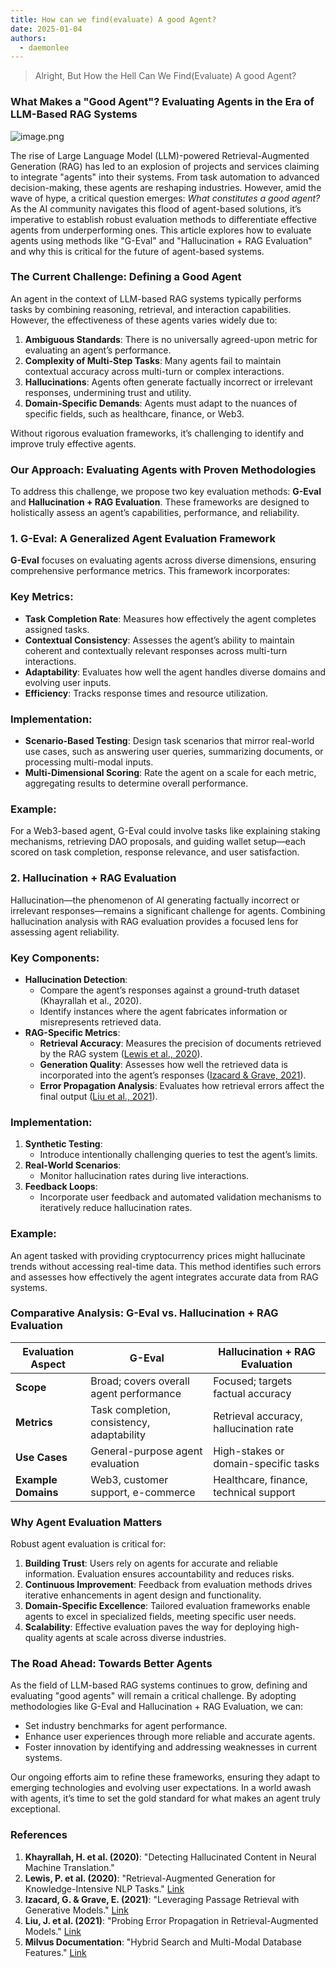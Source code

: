 ```yaml
---
title: How can we find(evaluate) A good Agent?
date: 2025-01-04
authors:
  - daemonlee
---
```


> Alright, But How the Hell Can We Find(Evaluate) A good Agent?

### What Makes a "Good Agent"? Evaluating Agents in the Era of LLM-Based RAG Systems

![image.png](/img/docs/blog/post/how-to-find-good-agent/1-img.png)

The rise of Large Language Model (LLM)-powered Retrieval-Augmented Generation (RAG) has led to an explosion of projects and services claiming to integrate "agents" into their systems. From task automation to advanced decision-making, these agents are reshaping industries. However, amid the wave of hype, a critical question emerges: _What constitutes a good agent?_ As the AI community navigates this flood of agent-based solutions, it’s imperative to establish robust evaluation methods to differentiate effective agents from underperforming ones. This article explores how to evaluate agents using methods like "G-Eval" and "Hallucination + RAG Evaluation" and why this is critical for the future of agent-based systems.

### The Current Challenge: Defining a Good Agent

An agent in the context of LLM-based RAG systems typically performs tasks by combining reasoning, retrieval, and interaction capabilities. However, the effectiveness of these agents varies widely due to:

1. **Ambiguous Standards**: There is no universally agreed-upon metric for evaluating an agent’s performance.
2. **Complexity of Multi-Step Tasks**: Many agents fail to maintain contextual accuracy across multi-turn or complex interactions.
3. **Hallucinations**: Agents often generate factually incorrect or irrelevant responses, undermining trust and utility.
4. **Domain-Specific Demands**: Agents must adapt to the nuances of specific fields, such as healthcare, finance, or Web3.

Without rigorous evaluation frameworks, it’s challenging to identify and improve truly effective agents.

<!-- truncate -->

### Our Approach: Evaluating Agents with Proven Methodologies

To address this challenge, we propose two key evaluation methods: **G-Eval** and **Hallucination + RAG Evaluation**. These frameworks are designed to holistically assess an agent’s capabilities, performance, and reliability.

### 1. **G-Eval: A Generalized Agent Evaluation Framework**

**G-Eval** focuses on evaluating agents across diverse dimensions, ensuring comprehensive performance metrics. This framework incorporates:

### Key Metrics:

- **Task Completion Rate**: Measures how effectively the agent completes assigned tasks.
- **Contextual Consistency**: Assesses the agent’s ability to maintain coherent and contextually relevant responses across multi-turn interactions.
- **Adaptability**: Evaluates how well the agent handles diverse domains and evolving user inputs.
- **Efficiency**: Tracks response times and resource utilization.

### Implementation:

- **Scenario-Based Testing**: Design task scenarios that mirror real-world use cases, such as answering user queries, summarizing documents, or processing multi-modal inputs.
- **Multi-Dimensional Scoring**: Rate the agent on a scale for each metric, aggregating results to determine overall performance.

### Example:

For a Web3-based agent, G-Eval could involve tasks like explaining staking mechanisms, retrieving DAO proposals, and guiding wallet setup—each scored on task completion, response relevance, and user satisfaction.

### 2. **Hallucination + RAG Evaluation**

Hallucination—the phenomenon of AI generating factually incorrect or irrelevant responses—remains a significant challenge for agents. Combining hallucination analysis with RAG evaluation provides a focused lens for assessing agent reliability.

### Key Components:

- **Hallucination Detection**:
  - Compare the agent’s responses against a ground-truth dataset (Khayrallah et al., 2020).
  - Identify instances where the agent fabricates information or misrepresents retrieved data.
- **RAG-Specific Metrics**:
  - **Retrieval Accuracy**: Measures the precision of documents retrieved by the RAG system ([Lewis et al., 2020](https://arxiv.org/abs/2005.11401)).
  - **Generation Quality**: Assesses how well the retrieved data is incorporated into the agent’s responses ([Izacard & Grave, 2021](https://arxiv.org/abs/2112.09332)).
  - **Error Propagation Analysis**: Evaluates how retrieval errors affect the final output ([Liu et al., 2021](https://arxiv.org/abs/2110.08118)).

### Implementation:

1. **Synthetic Testing**:
   - Introduce intentionally challenging queries to test the agent’s limits.
2. **Real-World Scenarios**:
   - Monitor hallucination rates during live interactions.
3. **Feedback Loops**:
   - Incorporate user feedback and automated validation mechanisms to iteratively reduce hallucination rates.

### Example:

An agent tasked with providing cryptocurrency prices might hallucinate trends without accessing real-time data. This method identifies such errors and assesses how effectively the agent integrates accurate data from RAG systems.

### Comparative Analysis: G-Eval vs. Hallucination + RAG Evaluation

| **Evaluation Aspect** | **G-Eval**                                 | **Hallucination + RAG Evaluation**     |
| --------------------- | ------------------------------------------ | -------------------------------------- |
| **Scope**             | Broad; covers overall agent performance    | Focused; targets factual accuracy      |
| **Metrics**           | Task completion, consistency, adaptability | Retrieval accuracy, hallucination rate |
| **Use Cases**         | General-purpose agent evaluation           | High-stakes or domain-specific tasks   |
| **Example Domains**   | Web3, customer support, e-commerce         | Healthcare, finance, technical support |

### Why Agent Evaluation Matters

Robust agent evaluation is critical for:

1. **Building Trust**: Users rely on agents for accurate and reliable information. Evaluation ensures accountability and reduces risks.
2. **Continuous Improvement**: Feedback from evaluation methods drives iterative enhancements in agent design and functionality.
3. **Domain-Specific Excellence**: Tailored evaluation frameworks enable agents to excel in specialized fields, meeting specific user needs.
4. **Scalability**: Effective evaluation paves the way for deploying high-quality agents at scale across diverse industries.

### The Road Ahead: Towards Better Agents

As the field of LLM-based RAG systems continues to grow, defining and evaluating "good agents" will remain a critical challenge. By adopting methodologies like G-Eval and Hallucination + RAG Evaluation, we can:

- Set industry benchmarks for agent performance.
- Enhance user experiences through more reliable and accurate agents.
- Foster innovation by identifying and addressing weaknesses in current systems.

Our ongoing efforts aim to refine these frameworks, ensuring they adapt to emerging technologies and evolving user expectations. In a world awash with agents, it’s time to set the gold standard for what makes an agent truly exceptional.

### References

1. **Khayrallah, H. et al. (2020)**: "Detecting Hallucinated Content in Neural Machine Translation."
2. **Lewis, P. et al. (2020)**: "Retrieval-Augmented Generation for Knowledge-Intensive NLP Tasks." [Link](https://arxiv.org/abs/2005.11401)
3. **Izacard, G. & Grave, E. (2021)**: "Leveraging Passage Retrieval with Generative Models." [Link](https://arxiv.org/abs/2112.09332)
4. **Liu, J. et al. (2021)**: "Probing Error Propagation in Retrieval-Augmented Models." [Link](https://arxiv.org/abs/2110.08118)
5. **Milvus Documentation**: "Hybrid Search and Multi-Modal Database Features." [Link](https://milvus.io/docs)
